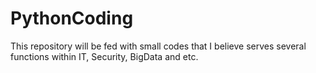 # PythonCoding

This repository will be fed with small codes that I believe serves several functions within IT, Security, BigData and etc.
